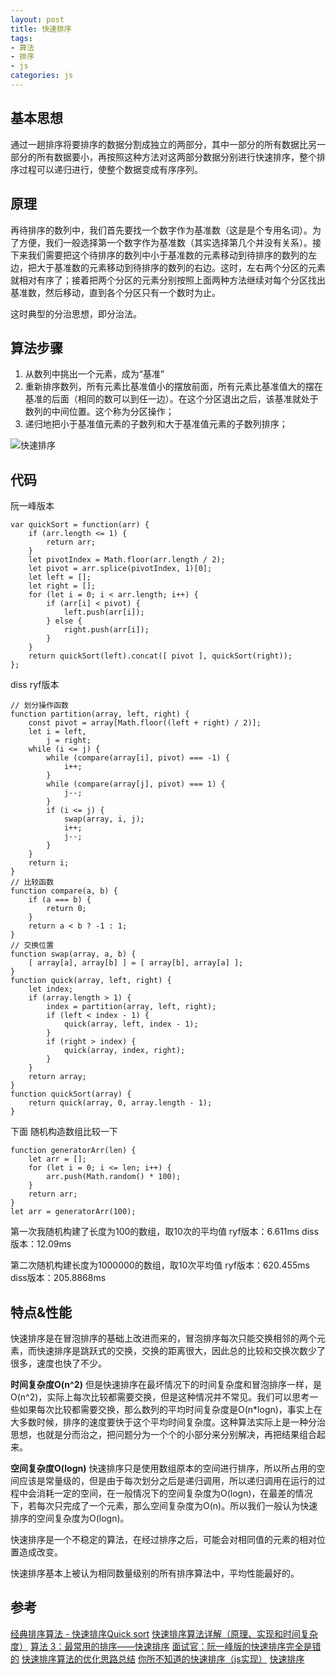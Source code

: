 ```yaml
---
layout: post
title: 快速排序
tags:
- 算法
- 排序
- js
categories: js
---
```

## 基本思想
通过一趟排序将要排序的数据分割成独立的两部分，其中一部分的所有数据比另一部分的所有数据要小，再按照这种方法对这两部分数据分别进行快速排序，整个排序过程可以递归进行，使整个数据变成有序序列。
## 原理
再待排序的数列中，我们首先要找一个数字作为基准数（这是是个专用名词）。为了方便，我们一般选择第一个数字作为基准数（其实选择第几个并没有关系）。接下来我们需要把这个待排序的数列中小于基准数的元素移动到待排序的数列的左边，把大于基准数的元素移动到待排序的数列的右边。这时，左右两个分区的元素就相对有序了；接着把两个分区的元素分别按照上面两种方法继续对每个分区找出基准数，然后移动，直到各个分区只有一个数时为止。

这时典型的分治思想，即分治法。

## 算法步骤
1. 从数列中挑出一个元素，成为“基准”
2. 重新排序数列，所有元素比基准值小的摆放前面，所有元素比基准值大的摆在基准的后面（相同的数可以到任一边）。在这个分区退出之后，该基准就处于数列的中间位置。这个称为分区操作；
3. 递归地把小于基准值元素的子数列和大于基准值元素的子数列排序；

![快速排序](https://blobscdn.gitbook.com/v0/b/gitbook-28427.appspot.com/o/assets%2F-Lm9JtwbhXVOfXyecToy%2F-Lm9KQIJAMvCgJQzErQS%2F-Lm9KR8iDzYGG-GLSb8O%2FquickSort.gif?generation=1565688974101077&alt=media)

## 代码
阮一峰版本
```
var quickSort = function(arr) {
    if (arr.length <= 1) {
        return arr;
    }
    let pivotIndex = Math.floor(arr.length / 2);
    let pivot = arr.splice(pivotIndex, 1)[0];
    let left = [];
    let right = [];
    for (let i = 0; i < arr.length; i++) {
        if (arr[i] < pivot) {
            left.push(arr[i]);
        } else {
            right.push(arr[i]);
        }
    }
    return quickSort(left).concat([ pivot ], quickSort(right));
};
```
diss ryf版本
```
// 划分操作函数
function partition(array, left, right) {
    const pivot = array[Math.floor((left + right) / 2)];
    let i = left,
        j = right;
    while (i <= j) {
        while (compare(array[i], pivot) === -1) {
            i++;
        }
        while (compare(array[j], pivot) === 1) {
            j--;
        }
        if (i <= j) {
            swap(array, i, j);
            i++;
            j--;
        }
    }
    return i;
}
// 比较函数
function compare(a, b) {
    if (a === b) {
        return 0;
    }
    return a < b ? -1 : 1;
}
// 交换位置
function swap(array, a, b) {
    [ array[a], array[b] ] = [ array[b], array[a] ];
}
function quick(array, left, right) {
    let index;
    if (array.length > 1) {
        index = partition(array, left, right);
        if (left < index - 1) {
            quick(array, left, index - 1);
        }
        if (right > index) {
            quick(array, index, right);
        }
    }
    return array;
}
function quickSort(array) {
    return quick(array, 0, array.length - 1);
}
```
下面 随机构造数组比较一下
```
function generatorArr(len) {
    let arr = [];
    for (let i = 0; i <= len; i++) {
        arr.push(Math.random() * 100);
    }
    return arr;
}
let arr = generatorArr(100);
```
第一次我随机构建了长度为100的数组，取10次的平均值
ryf版本：6.611ms
diss版本：12.09ms

第二次随机构建长度为1000000的数组，取10次平均值
ryf版本：620.455ms
diss版本：205.8868ms

## 特点&性能
快速排序是在冒泡排序的基础上改进而来的，冒泡排序每次只能交换相邻的两个元素，而快速排序是跳跃式的交换，交换的距离很大，因此总的比较和交换次数少了很多，速度也快了不少。

**时间复杂度O(n^2)**
但是快速排序在最坏情况下的时间复杂度和冒泡排序一样，是O(n^2)，实际上每次比较都需要交换，但是这种情况并不常见。我们可以思考一些如果每次比较都需要交换，那么数列的平均时间复杂度是O(n*logn)，事实上在大多数时候，排序的速度要快于这个平均时间复杂度。这种算法实际上是一种分治思想，也就是分而治之，把问题分为一个个的小部分来分别解决，再把结果组合起来。

**空间复杂度O(logn)**
快速排序只是使用数组原本的空间进行排序，所以所占用的空间应该是常量级的，但是由于每次划分之后是递归调用，所以递归调用在运行的过程中会消耗一定的空间，在一般情况下的空间复杂度为O(logn)，在最差的情况下，若每次只完成了一个元素，那么空间复杂度为O(n)。所以我们一般认为快速排序的空间复杂度为O(logn)。

快速排序是一个不稳定的算法，在经过排序之后，可能会对相同值的元素的相对位置造成改变。

快速排序基本上被认为相同数量级别的所有排序算法中，平均性能最好的。

## 参考
[经典排序算法 - 快速排序Quick sort](https://www.cnblogs.com/kkun/archive/2011/11/23/quick_sort.html)
[快速排序算法详解（原理、实现和时间复杂度）](http://data.biancheng.net/view/117.html)
 [算法 3：最常用的排序——快速排序](https://wiki.jikexueyuan.com/project/easy-learn-algorithm/fast-sort.html)
[面试官：阮一峰版的快速排序完全是错的](https://www.yaruyi.com/reprint/article/ade31fb7332290e6782d649a9d6fb1afba19f0cc)
[快速排序算法的优化思路总结](https://juejin.im/post/5aa94ca6518825558252120c)
[你所不知道的快速排序（js实现）](https://juejin.im/post/5966f57051882568b20dc3e1)
[快速排序](https://zh.wikipedia.org/wiki/%E5%BF%AB%E9%80%9F%E6%8E%92%E5%BA%8F)